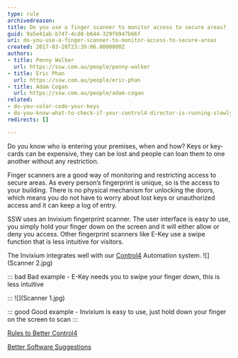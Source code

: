 ```yaml
---
type: rule
archivedreason: 
title: Do you use a finger scanner to monitor access to secure areas?
guid: 9a5e41ab-b747-4cd8-b644-329fb947b66f
uri: do-you-use-a-finger-scanner-to-monitor-access-to-secure-areas
created: 2017-03-28T23:39:06.0000000Z
authors:
- title: Penny Walker
  url: https://ssw.com.au/people/penny-walker
- title: Eric Phan
  url: https://ssw.com.au/people/eric-phan
- title: Adam Cogan
  url: https://ssw.com.au/people/adam-cogan
related:
- do-you-color-code-your-keys
- do-you-know-what-to-check-if-your-control4-director-is-running-slowly
redirects: []

---
```


Do you know who is entering your premises, when and how? Keys or key-cards can be expensive, they can be lost and people can loan them to one another without any restriction.

<!--endintro-->

Finger scanners are a good way of monitoring and restricting access to secure areas. As every person’s fingerprint is unique, so is the access to your building.  There is no physical mechanism for unlocking the doors, which means you do not have to worry about lost keys or unauthorized access and it can keep a log of entry.

SSW uses an Invixium fingerprint scanner. The user interface is easy to use, you simply hold your finger down on the screen and it will either allow or deny you access. Other fingerprint scanners like E-Key use a swipe function that is less intuitive for visitors.

The Invixium integrates well with our [Control4](/rules-to-better-control4) Automation system.
 ![](Scanner 2.jpg)

::: bad
Bad example - E-Key needs you to swipe your finger down, this is less intuitive

:::
![](Scanner 1.jpg)

::: good
Good example - Invixium  is easy to use, just hold down your finger on the screen to scan 
:::



[Rules to Better Control4](/rules-to-better-control4)

[Better Software Suggestions](https://bettersoftwaresuggestions.com/category/control4/)
